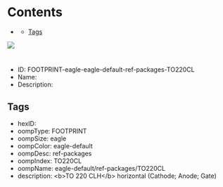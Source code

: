 



Contents
========

* [](#)
	* [Tags](#tags)
  
![][im]
# 

- ID: FOOTPRINT-eagle-eagle-default-ref-packages-TO220CL
- Name: 
- Description: 

## Tags

- hexID: 
- oompType: FOOTPRINT
- oompSize: eagle
- oompColor: eagle-default
- oompDesc: ref-packages
- oompIndex: TO220CL
- oompName: eagle-default/ref-packages/TO220CL
- description: &lt;b&gt;TO 220 CLH&lt;/b&gt; horizontal (Cathode; Anode; Gate)



[im]: image.png
